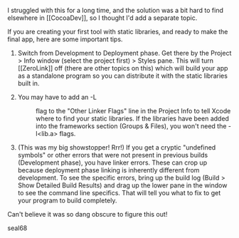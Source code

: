 

I struggled with this for a long time, and the solution was a bit hard to find elsewhere in [[CocoaDev]], so I thought I'd add a separate topic.

If you are creating your first tool with static libraries, and ready to make the final app, here are some important tips.

1) Switch from Development to Deployment phase. Get there by the Project > Info window (select the project first) > Styles pane. This will turn [[ZeroLink]] off (there are other topics on this) which will build your app as a standalone program so you can distribute it with the static libraries built in.

2) You may have to add an -L<dir> flag to the "Other Linker Flags" line in the Project Info to tell Xcode where to find your static libraries. If the libraries have been added into the frameworks section (Groups & Files), you won't need the -l<lib.a> flags.

3) (This was my big showstopper! Rrr!) If you get a cryptic "undefined symbols" or other errors that were not present in previous builds (Development phase), you have linker errors. These can crop up because deployment phase linking is inherently different from development. To see the specific errors, bring up the build log (Build > Show Detailed Build Results) and drag up the lower pane in the window to see the command line specifics. That will tell you what to fix to get your program to build completely.

Can't believe it was so dang obscure to figure this out!

seal68